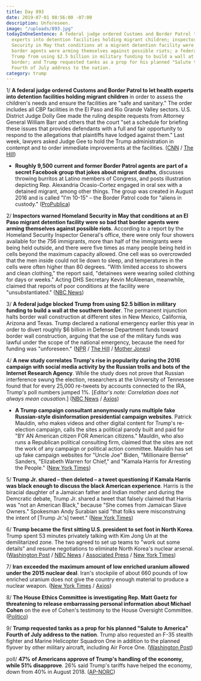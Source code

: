 ```yaml
---
title: Day 893
date: 2019-07-01 08:56:00 -07:00
description: Unforeseen.
image: "/uploads/893.jpg"
todayInOneSentence: A federal judge ordered Customs and Border Patrol to let health
  experts into detention facilities holding migrant children; inspectors warned Homeland
  Security in May that conditions at a migrant detention facility were so bad that
  border agents were arming themselves against possible riots; a federal judge blocked
  Trump from using $2.5 billion in military funding to build a wall at the southern
  border; and Trump requested tanks as a prop for his planned "Salute to America"
  Fourth of July address to the nation.
category: trump
---
```


1/ **A federal judge ordered Customs and Border Patrol to let health experts into detention facilities holding migrant children** in order to assess the children's needs and ensure the facilities are "safe and sanitary." The order includes all CBP facilities in the El Paso and Rio Grande Valley sectors. U.S. District Judge Dolly Gee made the ruling despite requests from Attorney General William Barr and others that the court "set a schedule for briefing these issues that provides defendants with a full and fair opportunity to respond to the allegations that plaintiffs have lodged against them." Last week, lawyers asked Judge Gee to hold the Trump administration in contempt and to order immediate improvements at the facilities. ([CNN](https://www.cnn.com/2019/06/30/us/child-migrant-detention-center-doctors-federal-judge/index.html) / [The Hill](https://thehill.com/homenews/administration/451075-federal-judge-orders-cbp-to-let-doctor-into-border-facilities))

* **Roughly 9,500 current and former Border Patrol agents are part of a secret Facebook group that jokes about migrant deaths**, discusses throwing burritos at Latino members of Congress, and posts illustration depicting Rep. Alexandria Ocasio-Cortez engaged in oral sex with a detained migrant, among other things. The group was created in August 2016 and is called "I'm 10-15" – the Border Patrol code for "aliens in custody." ([ProPublica](https://www.propublica.org/article/secret-border-patrol-facebook-group-agents-joke-about-migrant-deaths-post-sexist-memes))

2/ **Inspectors warned Homeland Security in May that conditions at an El Paso migrant detention facility were so bad that border agents were arming themselves against possible riots**. According to a report by the Homeland Security Inspector General's office, there were only four showers available for the 756 immigrants, more than half of the immigrants were being held outside, and there were five times as many people being held in cells beyond the maximum capacity allowed. One cell was so overcrowded that the men inside could not lie down to sleep, and temperatures in the cells were often higher than 80 degrees. "With limited access to showers and clean clothing," the report said, "detainees were wearing soiled clothing for days or weeks." Acting DHS Secretary Kevin McAleenan, meanwhile, claimed that reports of poor conditions at the facility were "unsubstantiated." ([NBC News](https://www.nbcnews.com/politics/immigration/dhs-warned-may-border-station-conditions-so-bad-agents-feared-n1025136))

3/ **A federal judge blocked Trump from using $2.5 billion in military funding to build a wall at the southern border**. The permanent injunction halts border wall construction at different sites in New Mexico, California, Arizona and Texas. Trump declared a national emergency earlier this year in order to divert roughly $6 billion in Defense Department funds toward border wall construction, arguing that the use of the military funds was lawful under the scope of the national emergency, because the need for funding was "unforeseen." ([NPR](https://www.npr.org/2019/06/28/737236244/federal-judge-rules-against-border-wall-construction-with-military-funds) / [The Hill](https://thehill.com/regulation/court-battles/450987-judge-permanently-blocks-trump-from-using-billions-in-military-funds) / [Mother Jones](https://www.motherjones.com/politics/2019/06/border-wall-funding-blocked-trump-gilliam/))

4/ **A new study correlates Trump's rise in popularity during the 2016 campaign with social media activity by the Russian trolls and bots of the Internet Research Agency**. While the study does not prove that Russian interference swung the election, researchers at the University of Tennessee found that for every 25,000 re-tweets by accounts connected to the IRA, Trump's poll numbers jumped 1%. \[*Editor's note: Correlation does not always mean causation*.\] ([NBC News](https://www.nbcnews.com/politics/politics-news/new-study-shows-russian-propaganda-may-really-have-helped-trump-n1025306) / [Axios](https://www.axios.com/russia-interference-trolls-impact-2016-election-eff627d5-f1b3-48fd-8745-449262880e16.html))

* **A Trump campaign consultant anonymously runs multiple fake Russian-style disinformation presidential campaign websites**. Patrick Mauldin, who makes videos and other digital content for Trump's re-election campaign, calls the sites a political parody built and paid for "BY AN American citizen FOR American citizens." Mauldin, who also runs a Republican political consulting firm, claimed that the sites are not the work of any campaign or political action committee. Mauldin has set up fake campaign websites for "Uncle Joe" Biden, "Millionaire Bernie" Sanders, "Elizabeth Warren for Chief," and "Kamala Harris for Arresting the People." ([New York Times](https://www.nytimes.com/2019/06/29/us/politics/fake-joe-biden-website.html))

5/ **Trump Jr. shared – then deleted – a tweet questioning if Kamala Harris was black enough to discuss the black American experience**. Harris is the biracial daughter of a Jamaican father and Indian mother and during the Demcratic debate, Trump Jr. shared a tweet that falsely claimed that Harris was "not an American Black," because "She comes from Jamaican Slave Owners." Spokesman Andy Surabian said "that folks were misconstruing the intent of \[Trump Jr.'s\] tweet." ([New York Times](https://www.nytimes.com/2019/06/28/us/politics/donald-trump-jr-kamala-harris.html))

6/ **Trump became the first sitting U.S. president to set foot in North Korea**. Trump spent 53 minutes privately talking with Kim Jong Un at the demilitarized zone. The two agreed to set up teams to "work out some details" and resume negotiations to eliminate North Korea's nuclear arsenal. ([Washington Post](https://www.washingtonpost.com/politics/trump-says-north-koreas-kim-wants-to-join-him-at-the-dmz/2019/06/29/ef99dc98-9a99-11e9-830a-21b9b36b64ad_story.html) / [NBC News](https://www.nbcnews.com/politics/donald-trump/trump-kim-jong-un-meet-dmz-n1025041) / [Associated Press](https://apnews.com/0697162d26414f5fb06649a1fcb1844e) / [New York Times](https://www.nytimes.com/2019/06/30/world/asia/trump-north-korea-dmz.html))

7/ **Iran exceeded the maximum amount of low enriched uranium allowed under the 2015 nuclear deal**. Iran's stockpile of about 660 pounds of low enriched uranium does not give the country enough material to produce a nuclear weapon. ([New York Times](https://www.nytimes.com/2019/07/01/us/politics/iran-nuclear-limit-compliance.html) / [Axios](https://www.axios.com/iran-uranium-stockpile-nuclear-deal-33374084-e9ed-4357-9cdb-fd5c29614bf2.html))

8/ **The House Ethics Committee is investigating Rep. Matt Gaetz for threatening to release embarrassing personal information about Michael Cohen** on the eve of Cohen's testimony to the House Oversight Committee. ([Politico](https://www.politico.com/story/2019/06/28/ethics-panel-matt-gaetz-investigation-1389113))

9/ **Trump requested tanks as a prop for his planned "Salute to America" Fourth of July address to the nation**. Trump also requested an F-35 stealth fighter and Marine Helicopter Squadron One in addition to the planned flyover by other military aircraft, including Air Force One. ([Washington Post](https://www.washingtonpost.com/climate-environment/trump-asks-for-military-tanks-on-the-mall-as-part-of-grandiose-july-fourth-event/2019/07/01/e9d274ee-9adc-11e9-8d0a-5edd7e2025b1_story.html))

poll/ **47% of Americans approve of Trump's handling of the economy, while 51% disapprove**. 26% said Trump's tariffs have helped the economy, down from 40% in August 2018. ([AP-NORC](https://apnews.com/a5523454096a4c2b9e8406251ee8c2a2))